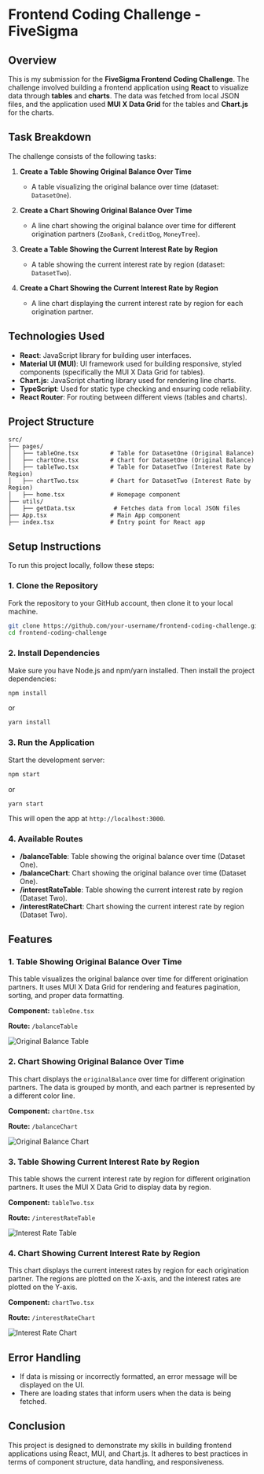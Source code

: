 # Frontend Coding Challenge - FiveSigma

## Overview

This is my submission for the **FiveSigma Frontend Coding Challenge**. The challenge involved building a frontend application using **React** to visualize data through **tables** and **charts**. The data was fetched from local JSON files, and the application used **MUI X Data Grid** for the tables and **Chart.js** for the charts.

## Task Breakdown

The challenge consists of the following tasks:

1. **Create a Table Showing Original Balance Over Time**
   - A table visualizing the original balance over time (dataset: `DatasetOne`).

2. **Create a Chart Showing Original Balance Over Time**
   - A line chart showing the original balance over time for different origination partners (`ZooBank`, `CreditDog`, `MoneyTree`).

3. **Create a Table Showing the Current Interest Rate by Region**
   - A table showing the current interest rate by region (dataset: `DatasetTwo`).

4. **Create a Chart Showing the Current Interest Rate by Region**
   - A line chart displaying the current interest rate by region for each origination partner.

## Technologies Used

- **React**: JavaScript library for building user interfaces.
- **Material UI (MUI)**: UI framework used for building responsive, styled components (specifically the MUI X Data Grid for tables).
- **Chart.js**: JavaScript charting library used for rendering line charts.
- **TypeScript**: Used for static type checking and ensuring code reliability.
- **React Router**: For routing between different views (tables and charts).

## Project Structure

```plaintext
src/
├── pages/
│   ├── tableOne.tsx         # Table for DatasetOne (Original Balance)
│   ├── chartOne.tsx         # Chart for DatasetOne (Original Balance)
│   ├── tableTwo.tsx         # Table for DatasetTwo (Interest Rate by Region)
│   ├── chartTwo.tsx         # Chart for DatasetTwo (Interest Rate by Region)
│   ├── home.tsx             # Homepage component
├── utils/
│   ├── getData.tsx           # Fetches data from local JSON files
├── App.tsx                  # Main App component
├── index.tsx                # Entry point for React app
```

## Setup Instructions

To run this project locally, follow these steps:

### 1. Clone the Repository

Fork the repository to your GitHub account, then clone it to your local machine.

```bash
git clone https://github.com/your-username/frontend-coding-challenge.git
cd frontend-coding-challenge
```

### 2. Install Dependencies

Make sure you have Node.js and npm/yarn installed. Then install the project dependencies:

```bash
npm install
```

or

```bash
yarn install
```

### 3. Run the Application

Start the development server:

```bash
npm start
```

or

```bash
yarn start
```

This will open the app at `http://localhost:3000`.

### 4. Available Routes

- **/balanceTable**: Table showing the original balance over time (Dataset One).
- **/balanceChart**: Chart showing the original balance over time (Dataset One).
- **/interestRateTable**: Table showing the current interest rate by region (Dataset Two).
- **/interestRateChart**: Chart showing the current interest rate by region (Dataset Two).

## Features

### 1. **Table Showing Original Balance Over Time**

This table visualizes the original balance over time for different origination partners. It uses MUI X Data Grid for rendering and features pagination, sorting, and proper data formatting.

**Component:** `tableOne.tsx`

**Route:** `/balanceTable`

![Original Balance Table](./Screenshots/table-one.png)

### 2. **Chart Showing Original Balance Over Time**

This chart displays the `originalBalance` over time for different origination partners. The data is grouped by month, and each partner is represented by a different color line.

**Component:** `chartOne.tsx`

**Route:** `/balanceChart`

![Original Balance Chart](./Screenshots/chart-one.png)

### 3. **Table Showing Current Interest Rate by Region**

This table shows the current interest rate by region for different origination partners. It uses the MUI X Data Grid to display data by region.

**Component:** `tableTwo.tsx`

**Route:** `/interestRateTable`

![Interest Rate Table](./Screenshots/table-two.png)

### 4. **Chart Showing Current Interest Rate by Region**

This chart displays the current interest rates by region for each origination partner. The regions are plotted on the X-axis, and the interest rates are plotted on the Y-axis.

**Component:** `chartTwo.tsx`

**Route:** `/interestRateChart`

![Interest Rate Chart](./Screenshots/chart-two.png)

## Error Handling

- If data is missing or incorrectly formatted, an error message will be displayed on the UI.
- There are loading states that inform users when the data is being fetched.

## Conclusion

This project is designed to demonstrate my skills in building frontend applications using React, MUI, and Chart.js. It adheres to best practices in terms of component structure, data handling, and responsiveness.
